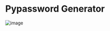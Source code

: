 # Pypassword Generator
![image](https://github.com/user-attachments/assets/5269ff87-925d-49ed-a93d-c16d7437f5f9)

